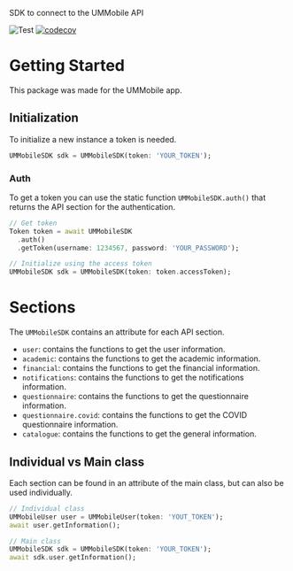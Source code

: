 SDK to connect to the UMMobile API

![Test](https://github.com/UMMobile/ummobile_sdk/actions/workflows/main.yml/badge.svg)
[![codecov](https://codecov.io/gh/UMMobile/ummobile_sdk/branch/main/graph/badge.svg?token=9464C1EVLS)](https://codecov.io/gh/UMMobile/ummobile_sdk)

# Getting Started
This package was made for the UMMobile app.

## Initialization
To initialize a new instance a token is needed.
```dart
UMMobileSDK sdk = UMMobileSDK(token: 'YOUR_TOKEN');
```

### Auth
To get a token you can use the static function `UMMobileSDK.auth()` that returns the API section for the authentication.
```dart
// Get token
Token token = await UMMobileSDK
  .auth()
  .getToken(username: 1234567, password: 'YOUR_PASSWORD');

// Initialize using the access token
UMMobileSDK sdk = UMMobileSDK(token: token.accessToken);
```

# Sections
The `UMMobileSDK` contains an attribute for each API section.

- `user`: contains the functions to get the user information.
- `academic`: contains the functions to get the academic information.
- `financial`: contains the functions to get the financial information.
- `notifications`: contains the functions to get the notifications information.
- `questionnaire`: contains the functions to get the questionnaire information.
- `questionnaire.covid`: contains the functions to get the COVID questionnaire information.
- `catalogue`: contains the functions to get the general information.

## Individual vs Main class
Each section can be found in an attribute of the main class, but can also be used individually.
```dart
// Individual class
UMMobileUser user = UMMobileUser(token: 'YOUT_TOKEN');
await user.getInformation();

// Main class
UMMobileSDK sdk = UMMobileSDK(token: 'YOUR_TOKEN');
await sdk.user.getInformation();
```
